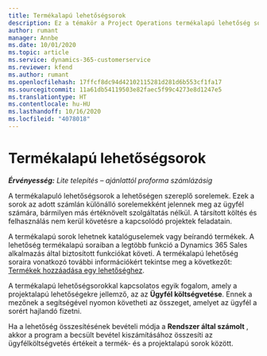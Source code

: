 ```yaml
---
title: Termékalapú lehetőségsorok
description: Ez a témakör a Project Operations termékalapú lehetőség sorelemeit ismerteti.
author: rumant
manager: Annbe
ms.date: 10/01/2020
ms.topic: article
ms.service: dynamics-365-customerservice
ms.reviewer: kfend
ms.author: rumant
ms.openlocfilehash: 17ffcf8dc94d42102115281d281d6b553cf1fa17
ms.sourcegitcommit: 11a61db54119503e82faec5f99c4273e8d1247e5
ms.translationtype: HT
ms.contentlocale: hu-HU
ms.lasthandoff: 10/16/2020
ms.locfileid: "4078018"
---
```

# <a name="product-based-opportunity-lines"></a>Termékalapú lehetőségsorok

_**Érvényesség:** Lite telepítés – ajánlattól proforma számlázásig_

A termékalapuló lehetőségsorok a lehetőségen szereplő sorelemek. Ezek a sorok az adott számlán különálló sorelemekként jelennek meg az ügyfél számára, bármilyen más értéknövelt szolgáltatás nélkül. A társított költés és felhasználás nem kerül követésre a kapcsolódó projektek feladatain.

A termékalapú sorok lehetnek katalóguselemek vagy beírandó termékek. A lehetőség termékalapú soraiban a legtöbb funkció a Dynamics 365 Sales alkalmazás által biztosított funkciókat követi. A termékalapú lehetőség soraira vonatkozó további információkért tekintse meg a következőt: [Termékek hozzáadása egy lehetőséghez](https://docs.microsoft.com/dynamics365/sales-enterprise/add-products-opportunity).

A termékalapú lehetőségsorokkal kapcsolatos egyik fogalom, amely a projektalapú lehetőségekre jellemző, az az **Ügyfél költségvetése**. Ennek a mezőnek a segítségével nyomon követheti az összeget, amelyet az ügyfél a sorért hajlandó fizetni.

Ha a lehetőség összesítésének bevételi módja a **Rendszer által számolt** , akkor a program a becsült bevétel kiszámításához összesíti az ügyfélköltségvetés értékeit a termék- és a projektalapú sorok között.
